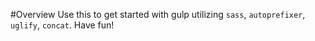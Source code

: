 #Overview
Use this to get started with gulp utilizing `sass`, `autoprefixer`, `uglify`, `concat`. Have fun!